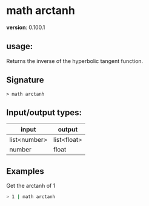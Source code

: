 # math arctanh

**version**: 0.100.1

## **usage**:

Returns the inverse of the hyperbolic tangent function.

## Signature

`> math arctanh `

## Input/output types:

| input          | output        |
| -------------- | ------------- |
| list\<number\> | list\<float\> |
| number         | float         |

## Examples

Get the arctanh of 1

```bash
> 1 | math arctanh
```
